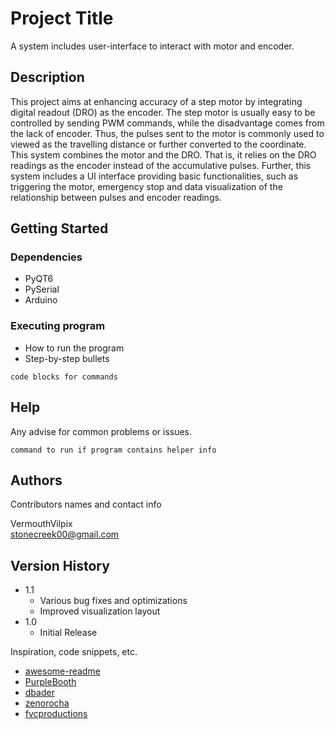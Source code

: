 # Project Title

A system includes user-interface to interact with motor and encoder.

## Description

This project aims at enhancing accuracy of a step motor by integrating digital readout (DRO) as the encoder. 
The step motor is usually easy to be controlled by sending PWM commands, while the disadvantage comes from the lack of encoder. Thus, the pulses sent to the motor is commonly used to viewed as the travelling distance or further converted to the coordinate. This system combines the motor and the DRO. That is, it relies on the DRO readings as the encoder instead of the accumulative pulses. 
Further, this system includes a UI interface providing basic functionalities, such as triggering the motor, emergency stop and data visualization of the relationship between pulses and encoder readings.

## Getting Started

### Dependencies

* PyQT6
* PySerial
* Arduino

### Executing program

* How to run the program
* Step-by-step bullets
```
code blocks for commands
```

## Help

Any advise for common problems or issues.
```
command to run if program contains helper info
```

## Authors

Contributors names and contact info

VermouthVilpix  
stonecreek00@gmail.com

## Version History

* 1.1
    * Various bug fixes and optimizations
    * Improved visualization layout
* 1.0
    * Initial Release


Inspiration, code snippets, etc.
* [awesome-readme](https://github.com/matiassingers/awesome-readme)
* [PurpleBooth](https://gist.github.com/PurpleBooth/109311bb0361f32d87a2)
* [dbader](https://github.com/dbader/readme-template)
* [zenorocha](https://gist.github.com/zenorocha/4526327)
* [fvcproductions](https://gist.github.com/fvcproductions/1bfc2d4aecb01a834b46)
